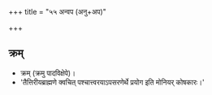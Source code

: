 +++
title = "५५ अन्वप (अनु+अप)"

+++

## क्रम्
- क्रम् (क्रमु पादविक्षेपे)।
- 'तैत्तिरीयब्राह्मणे क्वचित् पश्चात्त्वरयाऽपसरणेर्थे प्रयोग इति मोनियर् कोषकारः।'
